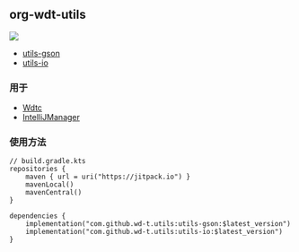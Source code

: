 ## org-wdt-utils

[![](https://jitpack.io/v/wd-t/utils.svg)](https://jitpack.io/#wd-t/utils)
- [utils-gson](utils-gson/README.md)
- [utils-io](utils-io/README.md)

### 用于

- [Wdtc](https://github.com/wd-t/Wdtc)
- [IntelliJManager](https://github.com/wd-t/IntelliJManager)

### 使用方法

```text
// build.gradle.kts
repositories {
	maven { url = uri("https://jitpack.io") }
	mavenLocal()
	mavenCentral()
}

dependencies {
	implementation("com.github.wd-t.utils:utils-gson:$latest_version")
	implementation("com.github.wd-t.utils:utils-io:$latest_version")
}
```